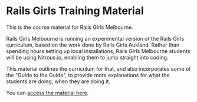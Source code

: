 Rails Girls Training Material
======================

This is the course material for Rails Girls Melbourne.

Rails Girls Melbourne is running an experimental version of the Rails Girls curriculum, based on the work done by Rails Girls Aukland. Rather than spending hours setting up local installations, Rails Girls Melbourne students will be using Nitrous.io, enabling them to jump straight into coding.

This material outlines the curriculum for that, and also incorporates some of the "Guide to the Guide", to provide more explanations for what the students are doing, when they are doing it.

You can [access the material here](http://railsgirlsmelbourne.github.io/railsgirlspresentation).
